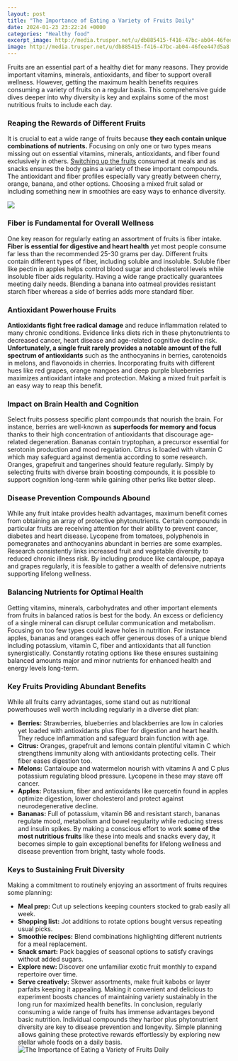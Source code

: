 ```yaml
---
layout: post
title: "The Importance of Eating a Variety of Fruits Daily"
date: 2024-01-23 23:22:24 +0000
categories: "Healthy food"
excerpt_image: http://media.trusper.net/u/db885415-f416-47bc-ab04-46fee447d5a8.jpg
image: http://media.trusper.net/u/db885415-f416-47bc-ab04-46fee447d5a8.jpg
---
```


Fruits are an essential part of a healthy diet for many reasons. They provide important vitamins, minerals, antioxidants, and fiber to support overall wellness. However, getting the maximum health benefits requires consuming a variety of fruits on a regular basis. This comprehensive guide dives deeper into why diversity is key and explains some of the most nutritious fruits to include each day.
### Reaping the Rewards of Different Fruits 
It is crucial to eat a wide range of fruits because **they each contain unique combinations of nutrients.** Focusing on only one or two types means missing out on essential vitamins, minerals, antioxidants, and fiber found exclusively in others. [Switching up the fruits](https://yt.io.vn/collection/acklin) consumed at meals and as snacks ensures the body gains a variety of these important compounds. The antioxidant and fiber profiles especially vary greatly between cherry, orange, banana, and other options. Choosing a mixed fruit salad or including something new in smoothies are easy ways to enhance diversity.

![](https://www.gaastars.com/wp-content/uploads/2019/08/The-benefits-of-eating-fruit.jpg)
### Fiber is Fundamental for Overall Wellness
One key reason for regularly eating an assortment of fruits is fiber intake. **Fiber is essential for digestive and heart health** yet most people consume far less than the recommended 25-30 grams per day. Different fruits contain different types of fiber, including soluble and insoluble. Soluble fiber like pectin in apples helps control blood sugar and cholesterol levels while insoluble fiber aids regularity. Having a wide range practically guarantees meeting daily needs. Blending a banana into oatmeal provides resistant starch fiber whereas a side of berries adds more standard fiber. 
### Antioxidant Powerhouse Fruits
**Antioxidants fight free radical damage** and reduce inflammation related to many chronic conditions. Evidence links diets rich in these phytonutrients to decreased cancer, heart disease and age-related cognitive decline risk. **Unfortunately, a single fruit rarely provides a notable amount of the full spectrum of antioxidants** such as the anthocyanins in berries, carotenoids in melons, and flavonoids in cherries. Incorporating fruits with different hues like red grapes, orange mangoes and deep purple blueberries maximizes antioxidant intake and protection. Making a mixed fruit parfait is an easy way to reap this benefit.
### Impact on Brain Health and Cognition
Select fruits possess specific plant compounds that nourish the brain. For instance, berries are well-known as **superfoods for memory and focus** thanks to their high concentration of antioxidants that discourage age-related degeneration. Bananas contain tryptophan, a precursor essential for serotonin production and mood regulation. Citrus is loaded with vitamin C which may safeguard against dementia according to some research. Oranges, grapefruit and tangerines should feature regularly. Simply by selecting fruits with diverse brain boosting compounds, it is possible to support cognition long-term while gaining other perks like better sleep.
### Disease Prevention Compounds Abound
While any fruit intake provides health advantages, maximum benefit comes from obtaining an array of protective phytonutrients. Certain compounds in particular fruits are receiving attention for their ability to prevent cancer, diabetes and heart disease. Lycopene from tomatoes, polyphenols in pomegranates and anthocyanins abundant in berries are some examples. Research consistently links increased fruit and vegetable diversity to reduced chronic illness risk. By including produce like cantaloupe, papaya and grapes regularly, it is feasible to gather a wealth of defensive nutrients supporting lifelong wellness.
### Balancing Nutrients for Optimal Health
Getting vitamins, minerals, carbohydrates and other important elements from fruits in balanced ratios is best for the body. An excess or deficiency of a single mineral can disrupt cellular communication and metabolism. Focusing on too few types could leave holes in nutrition. For instance apples, bananas and oranges each offer generous doses of a unique blend including potassium, vitamin C, fiber and antioxidants that all function synergistically. Constantly rotating options like these ensures sustaining balanced amounts major and minor nutrients for enhanced health and energy levels long-term.
### Key Fruits Providing Abundant Benefits 
While all fruits carry advantages, some stand out as nutritional powerhouses well worth including regularly in a diverse diet plan:
- **Berries:** Strawberries, blueberries and blackberries are low in calories yet loaded with antioxidants plus fiber for digestion and heart health. They reduce inflammation and safeguard brain function with age.
- **Citrus:** Oranges, grapefruit and lemons contain plentiful vitamin C which strengthens immunity along with antioxidants protecting cells. Their fiber eases digestion too. 
- **Melons:** Cantaloupe and watermelon nourish with vitamins A and C plus potassium regulating blood pressure. Lycopene in these may stave off cancer.
- **Apples:** Potassium, fiber and antioxidants like quercetin found in apples optimize digestion, lower cholesterol and protect against neurodegenerative decline. 
- **Bananas:** Full of potassium, vitamin B6 and resistant starch, bananas regulate mood, metabolism and bowel regularity while reducing stress and insulin spikes. 
By making a conscious effort to work **some of the most nutritious fruits** like these into meals and snacks every day, it becomes simple to gain exceptional benefits for lifelong wellness and disease prevention from bright, tasty whole foods.
### Keys to Sustaining Fruit Diversity
Making a commitment to routinely enjoying an assortment of fruits requires some planning:
- **Meal prep:** Cut up selections keeping counters stocked to grab easily all week.
- **Shopping list:** Jot additions to rotate options bought versus repeating usual picks. 
- **Smoothie recipes:** Blend combinations highlighting different nutrients for a meal replacement. 
- **Snack smart:** Pack baggies of seasonal options to satisfy cravings without added sugars.
- **Explore new:** Discover one unfamiliar exotic fruit monthly to expand repertoire over time.  
- **Serve creatively:** Skewer assortments, make fruit kabobs or layer parfaits keeping it appealing.
Making it convenient and delicious to experiment boosts chances of maintaining variety sustainably in the long run for maximized health benefits.
In conclusion, regularly consuming a wide range of fruits has immense advantages beyond basic nutrition. Individual compounds they harbor plus phytonutrient diversity are key to disease prevention and longevity. Simple planning allows gaining these protective rewards effortlessly by exploring new stellar whole foods on a daily basis.
![The Importance of Eating a Variety of Fruits Daily](http://media.trusper.net/u/db885415-f416-47bc-ab04-46fee447d5a8.jpg)